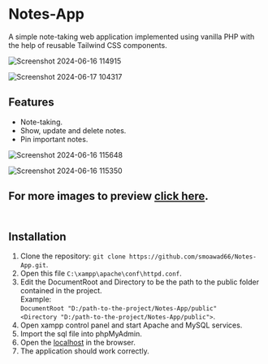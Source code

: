# Notes-App
A simple note-taking web application implemented using vanilla PHP
with the help of reusable Tailwind CSS components.

![Screenshot 2024-06-16 114915](https://github.com/smoawad66/Notes-App/assets/93600247/c3e08294-812f-41b6-8304-d9ade5b7518c)

![Screenshot 2024-06-17 104317](https://github.com/smoawad66/Notes-App/assets/93600247/48ba4a29-b03a-4814-bae5-7b03f51bab2e)


## Features
- Note-taking.
- Show, update and delete notes.
- Pin important notes.

![Screenshot 2024-06-16 115648](https://github.com/smoawad66/Notes-App/assets/93600247/f0fd5dd1-1431-4f0a-a0e2-e16c276c5c57)

![Screenshot 2024-06-16 115350](https://github.com/smoawad66/Notes-App/assets/93600247/031c6004-82f3-44bb-a3d2-ce8ff89467b0)


## For more images to preview [click here](preview/PREVIEW.md).<br><br>

## Installation
1. Clone the repository:
   ```git clone https://github.com/smoawad66/Notes-App.git```.
2. Open this file ```C:\xampp\apache\conf\httpd.conf```.
3. Edit the DocumentRoot and Directory to be the path to the public folder contained in the project.
   <br>Example:<br>
   ```DocumentRoot "D:/path-to-the-project/Notes-App/public"``` <br>
   ```<Directory "D:/path-to-the-project/Notes-App/public">```.
5. Open xampp control panel and start Apache and MySQL services.
6. Import the sql file into phpMyAdmin.
7. Open the [localhost](http://127.0.0.1) in the browser.
8. The application should work correctly.


